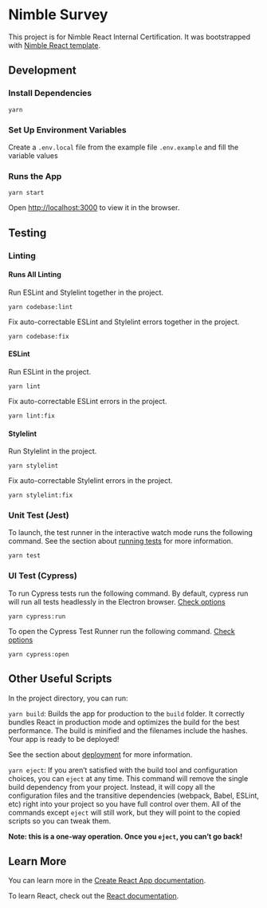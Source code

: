 # Nimble Survey

This project is for Nimble React Internal Certification. It was bootstrapped with [Nimble React template](https://github.com/nimblehq/react-templates).

## Development

### Install Dependencies

`yarn`

### Set Up Environment Variables

Create a `.env.local` file from the example file `.env.example` and fill the variable values

### Runs the App

`yarn start`

Open [http://localhost:3000](http://localhost:3000) to view it in the browser.

## Testing

### Linting

#### Runs All Linting

Run ESLint and Stylelint together in the project.

`yarn codebase:lint`

Fix auto-correctable ESLint and Stylelint errors together in the project.

`yarn codebase:fix`

#### ESLint

Run ESLint in the project.

`yarn lint`

Fix auto-correctable ESLint errors in the project.

`yarn lint:fix`

#### Stylelint

Run Stylelint in the project.

`yarn stylelint`

Fix auto-correctable Stylelint errors in the project.

`yarn stylelint:fix`

### Unit Test (Jest)

To launch, the test runner in the interactive watch mode runs the following command. See the section about 
[running tests](https://facebook.github.io/create-react-app/docs/running-tests) for more information.

`yarn test`

### UI Test (Cypress)

To run Cypress tests run the following command. By default, cypress run will run all tests headlessly in the Electron browser. [Check options](https://docs.cypress.io/guides/guides/command-line#cypress-run)

`yarn cypress:run`

To open the Cypress Test Runner run the following command. [Check options](https://docs.cypress.io/guides/guides/command-line#cypress-open)

`yarn cypress:open`

## Other Useful Scripts

In the project directory, you can run:

`yarn build`: Builds the app for production to the `build` folder. It correctly bundles React in production mode and
optimizes the build for the best performance. The build is minified and the filenames include the hashes. Your app is ready to be deployed!

See the section about [deployment](https://facebook.github.io/create-react-app/docs/deployment) for more information.

`yarn eject`: If you aren’t satisfied with the build tool and configuration choices, you can `eject` at any time. This
command will remove the single build dependency from your project. Instead, it will copy all the configuration files
and the transitive dependencies (webpack, Babel, ESLint, etc) right into your project so you have full control over them.
All of the commands except `eject` will still work, but they will point to the copied scripts so you can tweak them.

**Note: this is a one-way operation. Once you `eject`, you can’t go back!**

## Learn More

You can learn more in the [Create React App documentation](https://facebook.github.io/create-react-app/docs/getting-started).

To learn React, check out the [React documentation](https://reactjs.org/).
